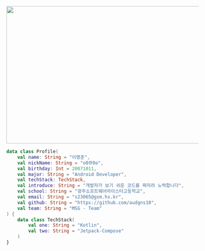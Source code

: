 <p align="center">
<a href="https://github.com/devxb/gitanimals">
  <img src="https://render.gitanimals.org/lines/audgns10?pet-id=1" width="1000" height="360"/>
</a>

<!--
  <p align="center">
 <a href="https://github.com/chlgkdms/github-readme-stats">
    <img src="https://github-readme-stats.vercel.app/api?username=chlgkdms&bg_color=30,e96443,904e95&title_color=fff&text_color=fff"/></a></p>
 -->

```kotlin
data class Profile(
    val name: String = "이명훈",
    val nickName: String = "o0뀨0o",
    val birthday: Int = 20071011,
    val major: String = "Android Developer",
    val techStack: TechStack,
    val introduce: String = "개발자가 보기 쉬운 코드를 짜자려 노력합니다",
    val school: String = "광주소프트웨어마이스터고등학교",
    val email: String = "s23065@gsm.hs.kr",
    val github: String = "https://github.com/audgns10",
    val team: String = "MSG - Team"
) {
    data class TechStack(
        val one: String = "Kotlin",
        val two: String = "Jetpack-Compose"
    )
}
```


<div align="center">
